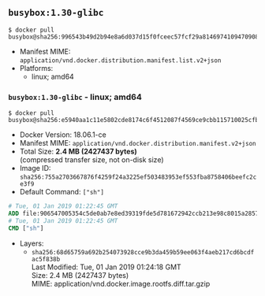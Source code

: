 ## `busybox:1.30-glibc`

```console
$ docker pull busybox@sha256:996543b49d2b94e8a6d037d15f0fceec57fcf29a8146974109470908fdf6e948
```

-	Manifest MIME: `application/vnd.docker.distribution.manifest.list.v2+json`
-	Platforms:
	-	linux; amd64

### `busybox:1.30-glibc` - linux; amd64

```console
$ docker pull busybox@sha256:e5940aa1c11e5802cde8174c6f4512087f4569ce9cbb115710025cfbf679a9bc
```

-	Docker Version: 18.06.1-ce
-	Manifest MIME: `application/vnd.docker.distribution.manifest.v2+json`
-	Total Size: **2.4 MB (2427437 bytes)**  
	(compressed transfer size, not on-disk size)
-	Image ID: `sha256:755a2703667876f4259f24a3225ef503483953ef553fba8758406beefc2ce3f9`
-	Default Command: `["sh"]`

```dockerfile
# Tue, 01 Jan 2019 01:22:45 GMT
ADD file:906547005354c5de0ab7e8ed39319fde5d781672942ccb213e98c8015a28571f in / 
# Tue, 01 Jan 2019 01:22:45 GMT
CMD ["sh"]
```

-	Layers:
	-	`sha256:68d65759a692b254073928cce9b3da459b59ee063f4aeb217cd6bcdfac5f838b`  
		Last Modified: Tue, 01 Jan 2019 01:24:18 GMT  
		Size: 2.4 MB (2427437 bytes)  
		MIME: application/vnd.docker.image.rootfs.diff.tar.gzip
